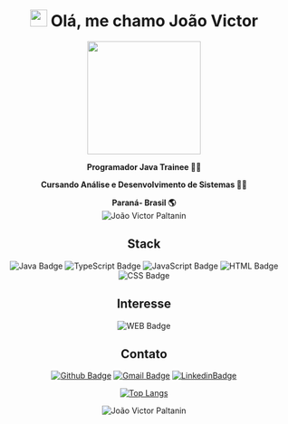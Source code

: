 
<h1 align="center"><img src="https://emojis.slackmojis.com/emojis/images/1531849430/4246/blob-sunglasses.gif?1531849430" width="30"/> Olá, me chamo João Victor</h1>

<div align="center">

  <img src='https://thumbs.gfycat.com/AptMeekDoctorfish-max-1mb.gif' width='200'>

</div>

<div align="center">

  **Programador Java Trainee :man_technologist:**
  
  **Cursando Análise e Desenvolvimento de Sistemas :man_technologist:**
  
  **Paraná- Brasil :earth_americas:**
  <br>
  <img src="https://komarev.com/ghpvc/?username=jv-paltanin&label=Profile%20views&color=0e75b6&style=social" alt="João Victor Paltanin" />
</div>

<div align="center">
  
  ## Stack
  
  ![Java Badge](https://img.shields.io/badge/Java-EB8B23?style=for-the-badge&logo=java&logoColor=black)
  ![TypeScript Badge](https://img.shields.io/badge/TypeScript-007ACC?style=for-the-badge&logo=typescript&logoColor=white)
  ![JavaScript Badge](https://img.shields.io/badge/JavaScript-F7DF1E?style=for-the-badge&logo=javascript&logoColor=black)
  ![HTML Badge](https://img.shields.io/badge/HTML-FF3300?style=for-the-badge&logo=html5&logoColor=white)
  ![CSS Badge](https://img.shields.io/badge/CSS-9400D3?&style=for-the-badge&logo=css3&logoColor=white)
  
  ## Interesse
  
  ![WEB Badge](https://img.shields.io/badge/Desenvolvimento_WEB-43853D?style=for-the-badge&logo=&logoColor=white)
  
  ## Contato
  
  [![Github Badge](https://img.shields.io/badge/GitHub-100000?style=for-the-badge&logo=github&logoColor=white)](https://github.com/jv-paltanin)
  [![Gmail Badge](https://img.shields.io/badge/Gmail-D14836?style=for-the-badge&logo=gmail&logoColor=white)](mailto:joaovpaltanin116@gmail.com)
  [![LinkedinBadge](https://img.shields.io/badge/Linkedin-006699?style=for-the-badge&logo=linkedin&logoColor=white)](https://www.linkedin.com/in/jo%C3%A3o-victor-paltanin-167a36201/)
  
</div>

<div align="center">
  
  [![Top Langs](https://github-readme-stats.vercel.app/api/top-langs/?username=jv-paltanin&layout=compact)](https://github.com/jv-paltanin)

</div>

<div align="center">
  
<img align="center" src="https://github-readme-stats.vercel.app/api?username=jv-paltanin&show_icons=true&locale=en" alt="João Victor Paltanin" />
  
</div>
